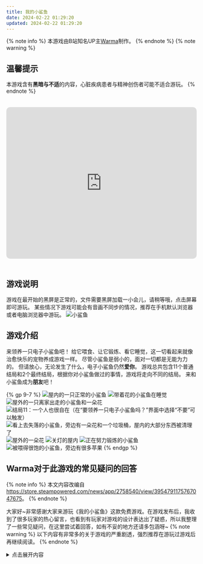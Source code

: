 ```yaml
---
title: 我的小鲨鱼
date: 2024-02-22 01:29:20
updated: 2024-02-22 01:29:20
---
```


<style>
iframe#shark {
  border: none;
  border-radius: 10px;
  height: 400px;
  margin: 20px auto;
  max-width: 600px;
  width: 100%;
}
</style>

{% note info %}
本游戏由B站知名UP主[Warma](https://space.bilibili.com/53456)制作。
{% endnote %}
{% note warning %}
## 温馨提示
本游戏含有**黑暗与不适**的内容，心脏疾病患者与精神创伤者可能不适合游玩。
{% endnote %}

<iframe id="shark" allow="autoplay; fullscreen" src="https://games.construct.net/60078/latest" allowfullscreen="true" referrerpolicy="no-referrer" sandbox="allow-popups allow-same-origin allow-scripts"></iframe>

## 游戏说明
游戏在最开始的黑屏是正常的，文件需要黑屏加载一小会儿，请稍等哦，点击屏幕即可游玩。
某些情况下游戏可能会有音画不同步的情况，推荐在手机默认浏览器或者电脑浏览器中游玩。
![小鲨鱼](/images/playground/shark.png)

## 游戏介绍
来领养一只电子小鲨鱼吧！
给它喂食、让它锻炼、看它睡觉，这一切看起来就像治愈快乐的宠物养成游戏一样。
尽管小鲨鱼是弱小的，面对一切都是无能为力的。
但请放心，无论发生了什么，电子小鲨鱼仍然**爱你**。
游戏总共包含11个普通结局和2个最终结局，根据你对小鲨鱼做过的事情，游戏将走向不同的结局。
来和小鲨鱼成为**朋友**吧！

{% gp 9-7 %}
![屋内的一只正常的小鲨鱼](/images/playground/shark-1.jpg)
![带着花的小鲨鱼在睡觉](/images/playground/shark-2.jpg)
![屋外的一只离家出走的小鲨鱼和一朵花](/images/playground/shark-3.jpg)
![结局11：一个人也很自在（在“要领养一只电子小鲨鱼吗？”界面中选择“不要”可以触发）](/images/playground/shark-4.jpg)
![看上去失落的小鲨鱼，旁边有一朵花和一个垃圾桶，屋内的大部分东西被清理了](/images/playground/shark-5.jpg)
![屋外的一朵花](/images/playground/shark-6.jpg)
![关灯的屋内](/images/playground/shark-7.jpg)
![正在努力锻炼的小鲨鱼](/images/playground/shark-8.jpg)
![被喂得很饱的小鲨鱼，旁边有很多苹果](/images/playground/shark-9.jpg)
{% endgp %}

## Warma对于此游戏的常见疑问的回答
{% note info %}
本文内容改编自<https://store.steampowered.com/news/app/2758540/view/3954791175767047675>。
{% endnote %}

大家好~非常感谢大家来游玩《我的小鲨鱼》这款免费游戏。在游戏发布后，我收到了很多玩家的热心留言，也看到有玩家对游戏的设计表达出了疑惑，所以我整理了一些常见疑问，在这里尝试着回答，如有不妥的地方还请多包涵呀~
{% note warning %}
以下内容有非常多的关于游戏的严重剧透，强烈推荐在游玩过游戏后再继续阅读。
{% endnote %}

<details>
<summary>点击展开内容</summary>

### 游戏是用什么软件制作的？
我使用的是Construct3，这个软件不需要编程基础就能制作游戏，很适合我这样的无编程基础的人。唯一的不足是这个软件是按月订阅制，价格真的太贵了，吓得我抓紧工期在一个月内将游戏做完了（好在这游戏体量很小，一个月的时间用来制作绰绰有余）。

### 制作这样的游戏的原因是什么？
一开始我想做的是个“能和小鲨鱼对话聊天”的游戏，但是在构思聊天对话内容时，我在这个自问自答的构思过程中渐渐倾向了内心的回忆，有很多东西在我的回忆中呼之欲出，于是我改变了游戏最初的主题，把它做成了看似喂养宠物的充满黑暗气息的游戏。
在构建游戏内容的时候，有很多想法随着我的记忆自然倾泻，它们就顺着自己的情感流向了游戏。等游戏发布之后，我再回过头来思考，才意识到自己在不知不觉间为这个游戏注入了非常多的曾经刺痛过自己的经历，在小鲨鱼身上投射了自己曾经的回忆。
这个游戏可能会让玩家联想到（悲伤的）原生家庭、控制欲、无助感、亲密关系之类的话题，小鲨鱼在游戏中是完完全全的弱者，它被放在了一个“离开了饲主就会饿死，会活不下去”的世界里，它是无力而弱小的，就像幼小的人类小孩必须要依赖父母的养育一样。
在制作游戏的最终坏结局（GAME OVER 小鲨鱼离开了）时我感到非常难过，但是又期望着如果当初能有着更好的机遇和幸运，能遇到更加尊重和关爱小鲨鱼的玩家就更好了，于是我也带着这份希望制作了最终的好结局（和小鲨鱼成为了朋友）。

### 我在游玩的时候感觉好自责啊！
如果在游玩时感到不适，这是非常正常的，我真的很感谢您的这份理解与共鸣！我在制作游戏的那一个月里，精神状况和心情受到了这个游戏非常严重的影响，整个人非常难受，就好像一个幽灵在画一幅当初杀死自己的凶手的肖像画一般感到不舒服。但我最终还是把这幅肖像画给画下来了，这幅无形的画攥在了玩家的手里。如果玩家欺负甚至虐待小鲨鱼，那么玩家在自己的心中便会知道“凶手”在什么情况下会作恶，并得到小鲨鱼离开的结局。
如果您只是因为好奇心想要收集全结局，您真的无需自责，这里是因为我在设计游戏时因为经验不足，没能考虑到在好奇心驱使下的玩家的可能的行为，从而导致的设计疏漏。想要收集全结局的玩家没有做错什么，只是作者是个笨蛋。

### 为什么在游戏中要那么具体地展示让人感到不快的东西？
真的很抱歉，这一点我在制作时确实没有考虑到。这些内容确实过于具体了，可能会引起人的不适。我在制作游戏时因为情绪的流露，把脑子里想的东西没有做筛选就做了进来，因为那是自己的回忆，所以可能显得过于具体了，游戏也自然而然变成了展示受害者的视角，因为这份视角来自于我自己回忆的第一视角。我不清楚施暴者的视角是怎样的，所以游戏的画面只好聚焦在了小鲨鱼的身上。
当玩家欺负和虐待小鲨鱼时，弱小的小鲨鱼会向玩家哀求。这样的哀求行为是切切实实的反面教材，因为我曾经这样向我的充满控制欲的父亲哀求过让他别再打妈妈，但最后变成了我和妈妈一起被打，最后我才发现这样的哀求是无用的。游戏里很多台词是我曾经真正向我父亲说过的一模一样的话，那些话我印象非常深刻，因为我父亲直接无视了它们。游戏里的小鲨鱼也是一样，曾经抱有幻想地尝试向施暴者哀求，直到游戏最后才发现哀求是无效的，才会在摆脱了玩家控制的那一瞬间（玩家将领养窗口关闭时）做出离开的决定，和曾经的我自己一样。
游戏虽然是无意识间的表达，但是我在留言中看到了很多与我相似的人，大家有着相似的影子，我认为这份心声本身是无价的，这是游戏设置为免费的原因。

### 为什么游戏会设置那么多糟糕结局？而幸福饲养的结局却那么少？
因为游戏根据我自己的经历改编，而我没有见到过掌握权力者与弱者幸福生活的场景，所以不太会描绘幸福的画面。对于权力者而言，一个轻飘飘的选择就可能导致影响严重的后果，让弱者一直被痛苦的回忆纠缠，再用未来的很多年去治愈和遗忘。但是我相信这个世界上一定有着会好好关爱孩子，给予孩子足够多的无条件的爱的父母，我期望这样的幸福家庭变得越来越多。

### 为什么小鲨鱼永远爱你？
因为孩子对父母的爱是与生俱来的，这份爱从出生的那一刻起就存在，哪怕父母控制孩子、欺负孩子，孩子也会认为是自己做得不够好。小鲨鱼只有你，你便是它的家。如果父母一直过度地控制孩子，那么这份糟糕的状态就会持续很多很多年，直到孩子有机会摆脱糟糕的父母的控制为止。但即便孩子逃离了这份控制，在孩子心中也许仍然藏有这份爱，只是这份爱会变得更不敢表达，只能藏起来了。

### 这个游戏想要表达什么？
被控制被饲养的人生是不会有好结局的，从被控制的那一刻起就注定是悲剧，向施暴者哀求是无用的。经过多周目的成长，在小鲨鱼内心也渐渐形成了属于它自己的答案。想要好结局，就只有结束控制、摆脱控制这一个方法。当有机会摆脱控制的那一刻（关闭领养的窗口），权力者与弱者终于能站在同样的位置，互相真正地看到对方，弱者终于能做出属于自己的决定。和愿意真心相待自己的人好好相处，对于施暴者则要果断远离。我希望小鲨鱼可以避开伤害和痛苦，与玩家一起寻找那个幸福的真正好结局。

最后感谢大家看到这里~不论您对《我的小鲨鱼》有着什么样的印象，我都非常感谢您的游玩，谢谢~！
</details>